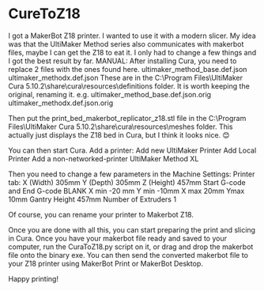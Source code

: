# CureToZ18
I got a MakerBot Z18 printer. I wanted to use it with a modern slicer. My idea was that the UltiMaker Method series also communicates with makerbot files, maybe I can get the Z18 to eat it. I only had to change a few things and I got the best result by far.
MANUAL:
After installing Cura, you need to replace 2 files with the ones found here.
ultimaker_method_base.def.json
ultimaker_methodx.def.json
These are in the
C:\Program Files\UltiMaker Cura 5.10.2\share\cura\resources\definitions
folder. It is worth keeping the original, renaming it.
e.g. ultimaker_method_base.def.json.orig
ultimaker_methodx.def.json.orig

Then put the
print_bed_makerbot_replicator_z18.stl
file in the
C:\Program Files\UltiMaker Cura 5.10.2\share\cura\resources\meshes
folder. This actually just displays the Z18 bed in Cura, but I think it looks nice. 😊

You can then start Cura.
Add a printer:
Add new
UltiMaker Printer
Add Local Printer
Add a non-networked-printer
UltiMaker Method XL

Then you need to change a few parameters in the Machine Settings:
Printer tab:
X (Width) 305mm
Y (Depth) 305mm
Z (Height) 457mm
Start G-code and End G-code BLANK
X min -20 mm
Y min -10mm
X max 20mm
Ymax 10mm
Gantry Height 457mm
Number of Extruders 1

Of course, you can rename your printer to Makerbot Z18.

Once you are done with all this, you can start preparing the print and slicing in Cura.
Once you have your makerbot file ready and saved to your computer, run the CuraToZ18.py script on it, or drag and drop the makerbot file onto the binary exe.
You can then send the converted makerbot file to your Z18 printer using MakerBot Print or MakerBot Desktop.

Happy printing!
